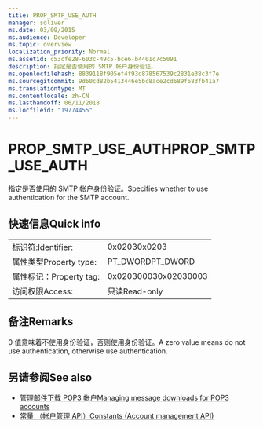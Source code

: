 ```yaml
---
title: PROP_SMTP_USE_AUTH
manager: soliver
ms.date: 03/09/2015
ms.audience: Developer
ms.topic: overview
localization_priority: Normal
ms.assetid: c53cfe28-603c-49c5-bce6-b4401c7c5091
description: 指定是否使用的 SMTP 帐户身份验证。
ms.openlocfilehash: 8839118f905ef4f93d878567539c2831e38c3f7e
ms.sourcegitcommit: 9d60cd82b5413446e5bc8ace2cd689f683fb41a7
ms.translationtype: MT
ms.contentlocale: zh-CN
ms.lasthandoff: 06/11/2018
ms.locfileid: "19774455"
---
```

# <a name="propsmtpuseauth"></a><span data-ttu-id="33d3c-103">PROP_SMTP_USE_AUTH</span><span class="sxs-lookup"><span data-stu-id="33d3c-103">PROP_SMTP_USE_AUTH</span></span>

<span data-ttu-id="33d3c-104">指定是否使用的 SMTP 帐户身份验证。</span><span class="sxs-lookup"><span data-stu-id="33d3c-104">Specifies whether to use authentication for the SMTP account.</span></span>
  
## <a name="quick-info"></a><span data-ttu-id="33d3c-105">快速信息</span><span class="sxs-lookup"><span data-stu-id="33d3c-105">Quick info</span></span>

|||
|:-----|:-----|
|<span data-ttu-id="33d3c-106">标识符:</span><span class="sxs-lookup"><span data-stu-id="33d3c-106">Identifier:</span></span>  <br/> |<span data-ttu-id="33d3c-107">0x0203</span><span class="sxs-lookup"><span data-stu-id="33d3c-107">0x0203</span></span>  <br/> |
|<span data-ttu-id="33d3c-108">属性类型</span><span class="sxs-lookup"><span data-stu-id="33d3c-108">Property type:</span></span>  <br/> |<span data-ttu-id="33d3c-109">PT_DWORD</span><span class="sxs-lookup"><span data-stu-id="33d3c-109">PT_DWORD</span></span>  <br/> |
|<span data-ttu-id="33d3c-110">属性标记：</span><span class="sxs-lookup"><span data-stu-id="33d3c-110">Property tag:</span></span>  <br/> |<span data-ttu-id="33d3c-111">0x02030003</span><span class="sxs-lookup"><span data-stu-id="33d3c-111">0x02030003</span></span>  <br/> |
|<span data-ttu-id="33d3c-112">访问权限</span><span class="sxs-lookup"><span data-stu-id="33d3c-112">Access:</span></span>  <br/> |<span data-ttu-id="33d3c-113">只读</span><span class="sxs-lookup"><span data-stu-id="33d3c-113">Read-only</span></span>  <br/> |
   
## <a name="remarks"></a><span data-ttu-id="33d3c-114">备注</span><span class="sxs-lookup"><span data-stu-id="33d3c-114">Remarks</span></span>

<span data-ttu-id="33d3c-115">0 值意味着不使用身份验证，否则使用身份验证。</span><span class="sxs-lookup"><span data-stu-id="33d3c-115">A zero value means do not use authentication, otherwise use authentication.</span></span>
  
## <a name="see-also"></a><span data-ttu-id="33d3c-116">另请参阅</span><span class="sxs-lookup"><span data-stu-id="33d3c-116">See also</span></span>

- [<span data-ttu-id="33d3c-117">管理邮件下载 POP3 帐户</span><span class="sxs-lookup"><span data-stu-id="33d3c-117">Managing message downloads for POP3 accounts</span></span>](managing-message-downloads-for-pop3-accounts.md) 
- [<span data-ttu-id="33d3c-118">常量 （帐户管理 API）</span><span class="sxs-lookup"><span data-stu-id="33d3c-118">Constants (Account management API)</span></span>](constants-account-management-api.md)

